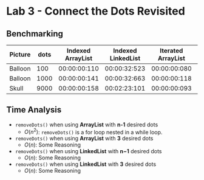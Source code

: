 # Lab 3 - Connect the Dots Revisited

## Benchmarking

| Picture | dots | Indexed ArrayList | Indexed LinkedList | Iterated ArrayList | Iterated LinkedList |
|---------|------|-------------------|--------------------|--------------------|---------------------|
| Balloon | 100  | 00:00:00:110      | 00:00:32:523       | 00:00:00:080       | 00:00:00:118        |
| Balloon | 1000 | 00:00:00:141      | 00:00:32:663       | 00:00:00:118       | 00:00:00:090        |
| Skull   | 9000 | 00:00:00:158      | 00:02:23:101       | 00:00:00:093       | 00:00:00:118        |

## Time Analysis

* `removeDots()` when using **ArrayList** with **n-1** desired dots
   * $O(n^2)$: `removeDots()` is a for loop nested in a while loop.
* `removeDots()` when using **ArrayList** with **3** desired dots
   * $O(n)$: Some Reasoning
* `removeDots()` when using **LinkedList** with **n−1** desired dots
   * $O(n)$: Some Reasoning
* `removeDots()` when using **LinkedList** with **3** desired dots
   * $O(n)$: Some Reasoning